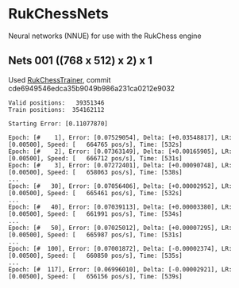 # RukChessNets
Neural networks (NNUE) for use with the RukChess engine

## Nets 001 ((768 x 512) x 2) x 1
Used [RukChessTrainer](https://github.com/Ilya-Ruk/RukChessTrainer), commit cde6949546edca35b9049b986a231ca0212e9032

    Valid positions:   39351346
    Train positions:  354162112

    Starting Error: [0.11077870]

    Epoch: [#    1], Error: [0.07529054], Delta: [+0.03548817], LR: [0.00500], Speed: [   664765 pos/s], Time: [532s]
    Epoch: [#    2], Error: [0.07363149], Delta: [+0.00165905], LR: [0.00500], Speed: [   666712 pos/s], Time: [531s]
    Epoch: [#    3], Error: [0.07272401], Delta: [+0.00090748], LR: [0.00500], Speed: [   658063 pos/s], Time: [538s]
    ...
    Epoch: [#   30], Error: [0.07056406], Delta: [+0.00002952], LR: [0.00500], Speed: [   665461 pos/s], Time: [532s]
    ...
    Epoch: [#   40], Error: [0.07039113], Delta: [+0.00003380], LR: [0.00500], Speed: [   661991 pos/s], Time: [534s]
    ...
    Epoch: [#   50], Error: [0.07025012], Delta: [+0.00007295], LR: [0.00500], Speed: [   665987 pos/s], Time: [531s]
    ...
    Epoch: [#  100], Error: [0.07001872], Delta: [-0.00002374], LR: [0.00500], Speed: [   660850 pos/s], Time: [535s]
    ...
    Epoch: [#  117], Error: [0.06996010], Delta: [-0.00002921], LR: [0.00500], Speed: [   656156 pos/s], Time: [539s]

